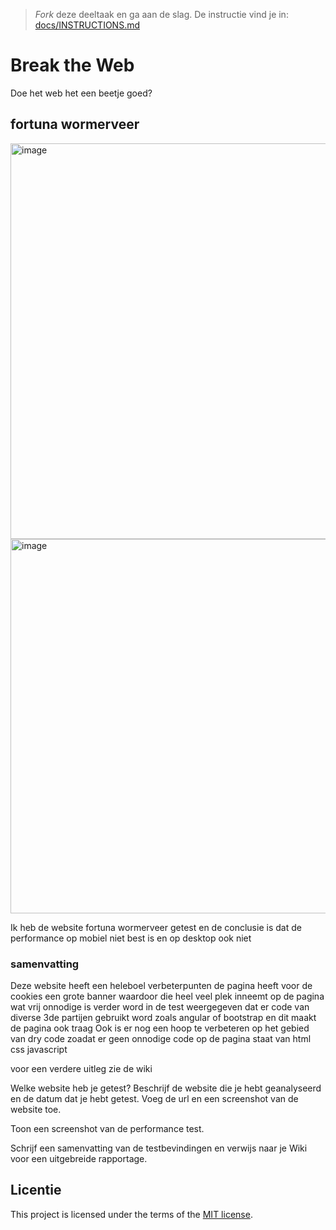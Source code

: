> _Fork_ deze deeltaak en ga aan de slag. De instructie vind je in: [docs/INSTRUCTIONS.md](docs/INSTRUCTIONS.md)

# Break the Web

Doe het web het een beetje goed?

## fortuna wormerveer

<img width="633" alt="image" src="https://github.com/yujing-student/break-the-web/assets/100352887/7aee12e4-a1dd-4e2f-b17b-58213fad7ad1">


<img width="599" alt="image" src="https://github.com/yujing-student/break-the-web/assets/100352887/f19cf43e-c6f3-41fa-a772-d52adc9d9072">

Ik heb de website fortuna wormerveer getest en de conclusie is dat de performance op mobiel niet best is en op desktop ook niet

<h3>samenvatting</h3>

Deze website heeft een heleboel verbeterpunten de pagina heeft voor de cookies een grote banner waardoor die heel veel plek inneemt op de pagina wat vrij onnodige is
verder word in de test weergegeven dat er code van diverse 3de partijen gebruikt word zoals angular of bootstrap en dit maakt de pagina ook traag
Ook is er nog een hoop te verbeteren op het gebied van dry code zoadat er geen onnodige code op de pagina staat van html css javascript

voor een verdere uitleg zie de wiki 


Welke website heb je getest? Beschrijf de website die je hebt geanalyseerd en de datum dat je hebt getest. Voeg de url en een screenshot van de website toe.  

Toon een screenshot van de performance test.

Schrijf een samenvatting van de testbevindingen en verwijs naar je Wiki voor een uitgebreide rapportage.


## Licentie

This project is licensed under the terms of the [MIT license](./LICENSE).
